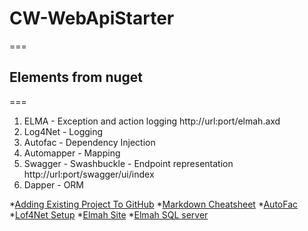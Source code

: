 # CW-WebApiStarter
===
 




## Elements from nuget
===
1. ELMA - Exception and action logging
	http://url:port/elmah.axd
2. Log4Net - Logging
3. Autofac - Dependency Injection
4. Automapper - Mapping
5. Swagger - Swashbuckle - Endpoint representation
	http://url:port/swagger/ui/index
6. Dapper - ORM

*[Adding Existing Project To GitHub](https://help.github.com/articles/adding-an-existing-project-to-github-using-the-command-line/)
*[Markdown Cheatsheet](https://github.com/adam-p/markdown-here/wiki/Markdown-Cheatsheet)
*[AutoFac](http://docs.autofac.org/en/latest/integration/webapi.html)
*[Lof4Net Setup](http://devthings.com.ua/implementing-logging-for-asp-net-web-api-with-log4net/)
*[Elmah Site](http://elmah.github.io/downloads/)
*[Elmah SQL server ](http://www.andyfrench.info/2014/07/configuring-elmah-to-use-sql-server.html)
